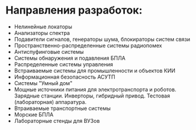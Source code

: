 # Направления разработок:
* Нелинейные локаторы
* Анализаторы спектра
* Подавители сигналов, генераторы шума, блокираторы систем связи
* Пространственно-распределенные системы радиопомех
* Антиспуфинговые системы
* Системы обнаружения и подавления БПЛА
* Распределенные системы управления
* Встраиваемые системы для промышленности и объектов КИИ
* Информационная безопасность АСУТП
* Системы "Умный дом"
* Мощные источники питания для электротранспорта и роботов. Зарядные станции. Инверторы, гибридный привод. Тестовая (лабораторная) аппаратура.
* Втраиваемые транспортные системы
* Морские БПЛА
* Лабораторные стенды для ВУЗов
